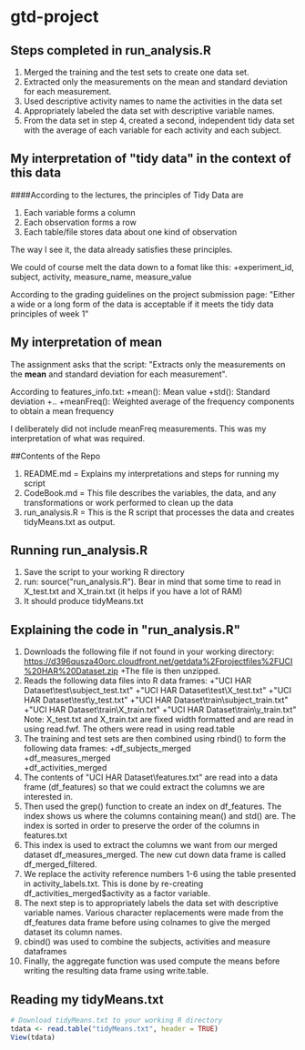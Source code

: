 gtd-project
===========

## Steps completed in run_analysis.R
1. Merged the training and the test sets to create one data set.
2. Extracted only the measurements on the mean and standard deviation for each measurement. 
3. Used descriptive activity names to name the activities in the data set
4. Appropriately labeled the data set with descriptive variable names. 
5. From the data set in step 4, created a second, independent tidy data set with the average of each variable for each activity and each subject.

## My interpretation of "tidy data" in the context of this data
####According to the lectures, the principles of Tidy Data are
1. Each variable forms a column
2. Each observation forms a row
3. Each table/file stores data about one kind of observation

The way I see it, the data already satisfies these principles. 

We could of course melt the data down to a fomat like this:
   +experiment_id, subject, activity, measure_name, measure_value

According to the grading guidelines on the project submission page:
"Either a wide or a long form of the data is acceptable if it meets the tidy data principles of week 1"
   

## My interpretation of mean
The assignment asks that the script:
"Extracts only the measurements on the **mean** and standard deviation for each measurement".

According to features_info.txt:
   +mean(): Mean value
   +std(): Standard deviation
   +..
   +meanFreq(): Weighted average of the frequency components to obtain a mean frequency

I deliberately did not include meanFreq measurements. This was my interpretation of what was required.

##Contents of the Repo
1. README.md      = Explains my interpretations and steps for running my script
2. CodeBook.md    = This file describes the variables, the data, and any transformations or work  performed to clean up the data
3. run_analysis.R = This is the R script that processes the data and creates tidyMeans.txt as output.

## Running run_analysis.R
1. Save the script to your working R directory
2. run: source("run_analysis.R"). 
   Bear in mind that some time to read in X_test.txt and X_train.txt (it helps if you have a lot of RAM)
3. It should produce tidyMeans.txt

## Explaining the code in "run_analysis.R"
1. Downloads the following file if not found in your working directory:
   https://d396qusza40orc.cloudfront.net/getdata%2Fprojectfiles%2FUCI%20HAR%20Dataset.zip
   +The file is then unzipped.
2. Reads the following data files into R data frames:
   +"UCI HAR Dataset\\test\\subject_test.txt"
   +"UCI HAR Dataset\\test\\X_test.txt"
   +"UCI HAR Dataset\\test\\y_test.txt"
   +"UCI HAR Dataset\\train\\subject_train.txt"
   +"UCI HAR Dataset\\train\\X_train.txt"
   +"UCI HAR Dataset\\train\\y_train.txt"
   Note: X_test.txt and X_train.txt are fixed width formatted and are read in using read.fwf. The others were read in using read.table
3. The training and test sets are then combined using rbind() to form the following data frames:
    +df_subjects_merged  
    +df_measures_merged  
    +df_activities_merged   
4. The contents of "UCI HAR Dataset\\features.txt" are read into a data frame (df_features) so that we could extract the columns we are interested in.
5. Then used the grep() function to create an index on df_features. The index shows us where the columns containing mean() and std() are. The index is sorted in order to preserve the order of the columns in features.txt
6. This index is used to extract the columns we want from our merged dataset df_measures_merged. The new cut down data frame is called df_merged_filtered.
7. We replace the activity reference numbers 1-6 using the table presented in activity_labels.txt. This is done by re-creating df_activities_merged$activity as a factor variable.
8. The next step is to appropriately labels the data set with descriptive variable names. Various character replacements were made from the df_features data frame before using colnames to give the merged dataset its column names.
9. cbind() was used to combine the subjects, activities and measure dataframes
10. Finally, the aggregate function was used compute the means before writing the resulting data frame using write.table.
   	

## Reading my tidyMeans.txt
```R
# Download tidyMeans.txt to your working R directory
tdata <- read.table("tidyMeans.txt", header = TRUE)
View(tdata)
```